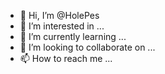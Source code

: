 - 👋 Hi, I’m @HolePes
- 👀 I’m interested in ...
- 🌱 I’m currently learning ...
- 💞️ I’m looking to collaborate on ...
- 📫 How to reach me ...

<!---
HolePes/HolePes is a ✨ special ✨ repository because its `README.md` (this file) appears on your GitHub profile.
You can click the Preview link to take a look at your changes.
--->
